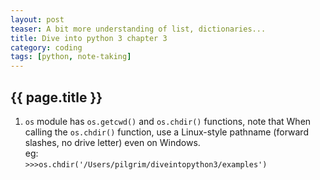 ```yaml
---
layout: post
teaser: A bit more understanding of list, dictionaries...
title: Dive into python 3 chapter 3
category: coding
tags: [python, note-taking]
---
```


## {{ page.title }}
1. `os` module has `os.getcwd()` and `os.chdir()` functions, note that When calling the `os.chdir()` function, use a Linux-style pathname (forward slashes, no drive letter) even on Windows.     
eg:   
```>>>os.chdir('/Users/pilgrim/diveintopython3/examples')```
